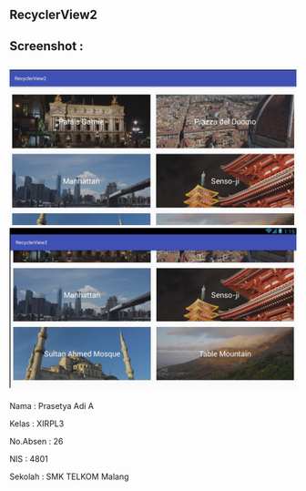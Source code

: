 RecyclerView2
-------------------------------------------------------------------------------
Screenshot : 
-------------------------------------------------------------------------------
![](https://github.com/Isolasim4n/RecyclerView2/blob/master/RecyclerView2-a.JPG)
![](https://github.com/Isolasim4n/RecyclerView2/blob/master/RecyclerView2-b.JPG)
--------------------------------------------------------------------------------

Nama      : Prasetya Adi A 

Kelas     : XIRPL3 

No.Absen  : 26

NIS       : 4801 

Sekolah   : SMK TELKOM Malang
